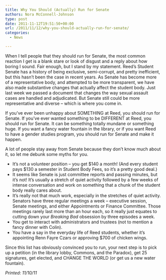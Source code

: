 ```yaml
---
title: Why You Should (Actually) Run for Senate
authors: Nora McConnell-Johnson
type: post
date: 2011-11-12T19:51:50+00:00
url: /2011/11/12/why-you-should-actually-run-for-senate/
categories:
  - News

---
```

When I tell people that they should run for Senate, the most common reaction I get is a blank stare or look of disgust and a reply about how boring I sound. Fair enough, but I stand by my statement. Reed’s Student Senate has a history of being exclusive, semi-corrupt, and pretty inefficient, but this hasn’t been the case in recent years. As Senate has become more of a representative body, and attempted to be more transparent, we have also made substantive changes that actually affect the student body. Just last week we passed a document that changes the way sexual assault cases are handled and adjudicated. But Senate still could be more representative and diverse – which is where you come in.

If you’ve ever been unhappy about SOMETHING at Reed, you should run for Senate. If you’ve ever wanted something to be DIFFERENT at Reed, you should run for Senate. It can be something totally mundane or something huge. If you want a fancy water fountain in the library, or if you want Reed to have a gender studies program, you should run for Senate and make it happen.

A lot of people stay away from Senate because they don’t know much about it, so let me debunk some myths for you.

  * It’s not a volunteer position – you get $140 a month! (And every student pays $130 a semester in Student Body Fees, so it’s a pretty good deal.)
  * It seems like Senate is just committee reports and passing minutes, but it’s not! It’s usually a stretch of quiet activity followed by a few weeks of intense conversation and work on something that a chunk of the student body really cares about.
  * It’s really not that much work, especially in the stretches of quiet activity. Senators have three regular meetings a week – executive session, Senate meetings, and either Appointments or Finance Committee. Those meetings rarely last more than an hour each, so it really just equates to cutting down your _Breaking Bad_ obsession by three episodes a week.
  * You get to interact with administrators and trustees (not to mention a fancy dinner with Colin).
  * You have a say in the everyday life of Reed students, whether it’s appointing Renn Fayre Czars or approving $700 of chicken wings.

Since this list has obviously convinced you to run, your next step is to pick up a petition (in the library lobby, Commons, and the Paradox), get 25 signatures, get elected, and CHANGE THE WORLD (or get us a new water fountain).

_Printed: 11/10/11_
